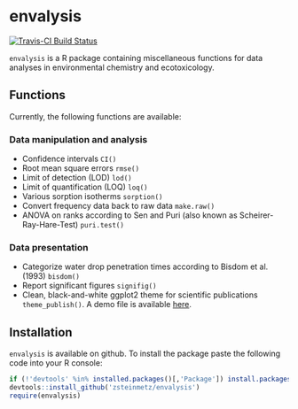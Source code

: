 envalysis
=========
[![Travis-CI Build Status](https://travis-ci.org/zsteinmetz/envalysis.svg?branch=master)](https://travis-ci.org/zsteinmetz/envalysis)

`envalysis` is a R package containing miscellaneous functions for data analyses in environmental chemistry and ecotoxicology.

## Functions
Currently, the following functions are available:

### Data manipulation and analysis

* Confidence intervals `CI()`
* Root mean square errors `rmse()`
* Limit of detection (LOD) `lod()`
* Limit of quantification (LOQ) `loq()`
* Various sorption isotherms `sorption()`
* Convert frequency data back to raw data `make.raw()`
* ANOVA on ranks according to Sen and Puri (also known as Scheirer-Ray-Hare-Test) `puri.test()`

### Data presentation

* Categorize water drop penetration times according to Bisdom et al. (1993) `bisdom()`
* Report significant figures `signifig()`
* Clean, black-and-white ggplot2 theme for scientific publications `theme_publish()`. A demo file is available [here](https://github.com/zsteinmetz/envalysis/blob/master/examples/theme_publish.png).

## Installation
`envalysis` is available on github. To install the package paste the following code into your R console:

```r
if (!'devtools' %in% installed.packages()[,'Package']) install.packages('devtools')
devtools::install_github('zsteinmetz/envalysis')
require(envalysis)
```
